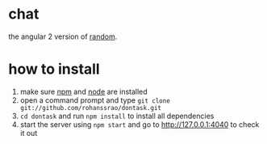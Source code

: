 # chat
the angular 2 version of [random](https://github.com/rohanssrao/random).
# how to install
1. make sure [npm](https://npmjs.org) and [node](https://nodejs.org/) are installed
2. open a command prompt and type `git clone git://github.com/rohanssrao/dontask.git`
3. `cd dontask` and run `npm install` to install all dependencies
4. start the server using `npm start` and go to http://127.0.0.1:4040 to check it out

